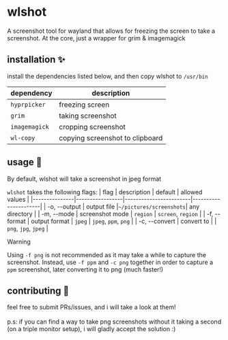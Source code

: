 # wlshot 
 A screenshot tool for wayland that allows for freezing the screen to take a screenshot. At the core, just a wrapper for grim & imagemagick

## installation ✨
 install the dependencies listed below, and then copy wlshot to `/usr/bin`

| dependency  | description     |
|-------------|-----------------|
| `hyprpicker`| freezing screen |
| `grim`      | taking screenshot|
| `imagemagick`| cropping screenshot|
| `wl-copy`   | copying screenshot to clipboard|


## usage 🚀
 By default, wlshot will take a screenshot in jpeg format</br>

 `wlshot` takes the following flags:
| flag          | description     | default                | allowed values       |
|---------------|-----------------|------------------------|----------------------|
| -o, --output  | output file     |`~/pictures/screenshots`| any directory        |
| -m, --mode    | screenshot mode | `region`               | `screen`, `region`   |
| -f, --format  | output format   | `jpeg`                 | `jpeg`, `ppm`, `png` |
| -c, --convert | convert to      |                        | `png`, `jpg`, `jpeg` |
</br>

> [!WARNING]
> Using `-f png` is not recommended as it may take a while to capture the screenshot. Instead, use `-f ppm` and `-c png` together in order to capture a `ppm` screenshot, later converting it to png (much faster!)

## contributing 🔨
 feel free to submit PRs/issues, and i will take a look at them!<br/><br/>
 p.s: if you can find a way to take png screenshots without it taking a second (on a triple monitor setup), i will gladly accept the solution :)
